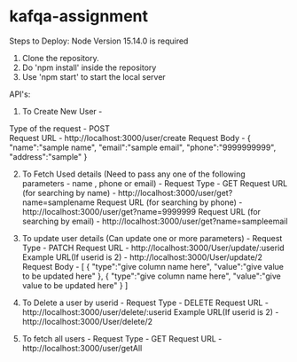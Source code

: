 # kafqa-assignment

Steps to Deploy:
Node Version 15.14.0 is required
1. Clone the repository.
2. Do 'npm install' inside the repository
3. Use 'npm start' to start the local server


API's:

1. To Create New User - 

Type of the request - POST\
Request URL - http://localhost:3000/user/create
Request Body - {
    "name":"sample name",
    "email":"sample email",
    "phone":"9999999999",
    "address":"sample"
}

2. To Fetch Used details (Need to pass any one of the following parameters - name , phone or email) - 
Request Type - GET
Request URL (for searching by name) - http://localhost:3000/user/get?name=samplename
Request URL (for searching by phone) - http://localhost:3000/user/get?name=9999999
Request URL (for searching by email) - http://localhost:3000/user/get?name=sampleemail

3. To update user details (Can update one or more parameters) - 
Request Type - PATCH
Request URL - http://localhost:3000/User/update/:userid
Example URL(If userid is 2) - http://localhost:3000/User/update/2
Request Body - [
    {
        "type":"give column name here",
        "value":"give value to be updated here"
    },
    {
        "type":"give column name here",
        "value":"give value to be updated here"
    }
]

4. To Delete a user by userid - 
Request Type - DELETE
Request URL - http://localhost:3000/user/delete/:userid
Example URL(If userid is 2) - http://localhost:3000/User/delete/2

5. To fetch all users - 
Request Type - GET
Request URL - http://localhost:3000/user/getAll